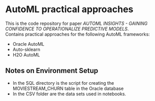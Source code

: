 # AutoML practical approaches
This is the code repository for paper _AUTOML INSIGHTS - GAINING CONFIDENCE TO OPERATIONALIZE PREDICTIVE MODELS_.  
Contains practical approaches for the following AutoML frameworks:
- Oracle AutoML 
- Auto-sklearn 
- H2O AutoML
## Notes on Environment Setup
- In the SQL directory is the script for creating the MOVIESTREAM_CHURN table in the Oracle database
- In the CSV folder are the data sets used in notebooks.
